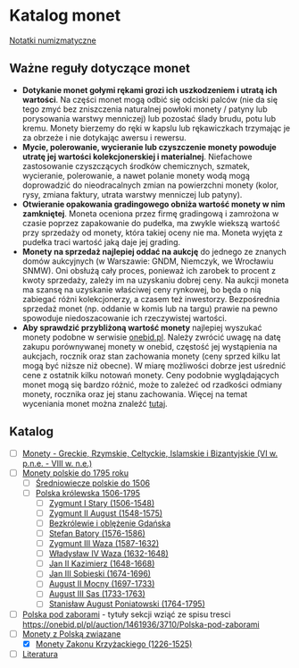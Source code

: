 
# Katalog monet

[Notatki numizmatyczne](https://numizmatyka.satola.net)

## Ważne reguły dotyczące monet
- **Dotykanie monet gołymi rękami grozi ich uszkodzeniem i utratą ich wartości**. Na części monet mogą odbić się odciski palców (nie da się tego zmyć bez zniszczenia naturalnej powłoki monety / patyny lub porysowania warstwy menniczej) lub pozostać ślady brudu, potu lub kremu. Monety bierzemy do ręki w kapslu lub rękawiczkach trzymając je za obrzeże i nie dotykając awersu i rewersu.
- **Mycie, polerowanie, wycieranie lub czyszczenie monety powoduje utratę jej wartości kolekcjonerskiej i materialnej**. Niefachowe zastosowanie czyszczących środków chemicznych, szmatek, wycieranie, polerowanie, a nawet polanie monety wodą mogą doprowadzić do nieodracalnych zmian na powierzchni monety (kolor, rysy, zmiana faktury, utrata warstwy menniczej lub patyny).
- **Otwieranie opakowania gradingowego obniża wartość monety w nim zamkniętej**. Moneta oceniona przez firmę gradingową i zamrożona w czasie poprzez zapakowanie do pudełka, ma zwykle wiekszą wartość przy sprzedaży od monety, która takiej oceny nie ma. Moneta wyjęta z pudełka traci wartość jaką daje jej grading.
- **Monety na sprzedaż najlepiej oddać na aukcję** do jednego ze znanych domów aukcyjnych (w Warszawie: GNDM, Niemczyk, we Wrocławiu SNMW). Oni obsłużą cały proces, ponieważ ich zarobek to procent z kwoty sprzedaży, zależy im na uzyskaniu dobrej ceny. Na aukcji moneta ma szansę na uzyskanie właściwej ceny rynkowej, bo będa o nią zabiegać różni kolekcjonerzy, a czasem też inwestorzy. Bezpośrednia sprzedaż monet (np. oddanie w komis lub na targu) prawie na pewno spowoduje niedoszacowanie ich rzeczywistej wartości.
- **Aby sprawdzić przybliżoną wartość monety** najlepiej wyszukać monety podobne w serwisie [onebid.pl](https://onebid.pl/pl). Należy zwrócić uwagę na datę zakupu porównywanej monety w onebid, częstość jej wystąpienia na aukcjach, rocznik oraz stan zachowania monety (ceny sprzed kilku lat mogą być niższe niż obecne). W miarę możliwości dobrze jest uśrednić cene z ostatnik kilku notowań monety. Ceny podobnie wyglądających monet mogą się bardzo różnić, może to zależeć od rzadkości odmiany monety, rocznika oraz jej stanu zachowania. Więcej na temat wyceniania monet można znaleźć [tutaj](https://www.youtube.com/watch?v=y3ImnHK4lhc).

## Katalog

- [ ] [Monety - Greckie, Rzymskie, Celtyckie, Islamskie i Bizantyjskie (VI w. p.n.e. - VIII w. n.e.)](./pages/k2.md)
- [ ] [Monety polskie do 1795 roku]()
    - [ ] [Średniowiecze polskie do 1506]()
    - [ ] [Polska królewska 1506-1795]()
        - [ ] [Zygmunt I Stary (1506-1548)]()
        - [ ] [Zygmunt II August (1548-1575)]()
        - [ ] [Bezkrólewie i oblężenie Gdańska]()
        - [ ] [Stefan Batory (1576-1586)]()
        - [ ] [Zygmunt III Waza (1587-1632)]()
        - [ ] [Władysław IV Waza (1632-1648)]()
        - [ ] [Jan II Kazimierz (1648-1668)]()
        - [ ] [Jan III Sobieski (1674-1696)]()
        - [ ] [August II Mocny (1697-1733)]()
        - [ ] [August III Sas (1733-1763)]()
        - [ ] [Stanisław August Poniatowski (1764-1795)]()
- [ ] [Polska pod zaborami]() - tytuły sekcji wziąć ze spisu tresci https://onebid.pl/pl/auction/1461936/3710/Polska-pod-zaborami
- [ ] [Monety z Polską związane]()
    - [x] [Monety Zakonu Krzyżackiego (1226-1525)](./pages/k1.md)
- [ ] [Literatura](../pages/Literatura.md)